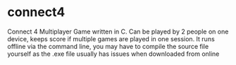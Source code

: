 # connect4
Connect 4 Multiplayer Game written in C. Can be played by 2 people on one device, keeps score if multiple games are played in one session. 
It runs offline via the command line, you may have to compile the source file yourself as the .exe file usually has issues when downloaded from online

